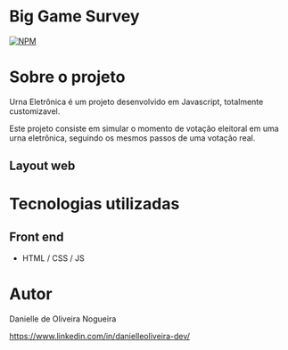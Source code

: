 # Big Game Survey 
[![NPM](https://img.shields.io/npm/l/react)](https://github.com/danielleoliveira-dev/urnaEletronicaProject/blob/main/LICENSE) 

# Sobre o projeto

Urna Eletrônica é um projeto desenvolvido em Javascript, totalmente customizavel.

Este projeto consiste em simular o momento de votação eleitoral em uma urna eletrônica, seguindo os mesmos passos de uma votação real. 

## Layout web



# Tecnologias utilizadas

## Front end
- HTML / CSS / JS 

# Autor

Danielle de Oliveira Nogueira

https://www.linkedin.com/in/danielleoliveira-dev/





